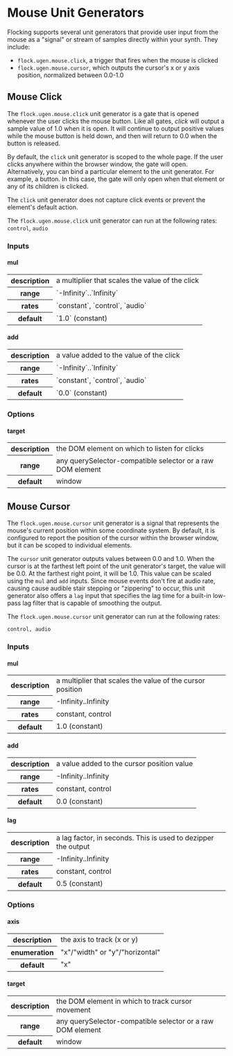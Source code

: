 # Mouse Unit Generators #

Flocking supports several unit generators that provide user input from the mouse as a "signal" or stream of samples directly within your synth. They include:

 * `flock.ugen.mouse.click`, a trigger that fires when the mouse is clicked
 * `flock.ugen.mouse.cursor`, which outputs the cursor's x or y axis position, normalized between 0.0-1.0

## Mouse Click ##

The `flock.ugen.mouse.click` unit generator is a gate that is opened whenever the user clicks the mouse button. Like all gates, _click_ will output a sample value of 1.0 when it is open. It will continue to output positive values while the mouse button is held down, and then will return to 0.0 when the button is released.

By default, the `click` unit generator is scoped to the whole page. If the user clicks anywhere within the browser window, the gate will open. Alternatively, you can bind a particular element to the unit generator. For example, a button. In this case, the gate will only open when that element or any of its children is clicked.

The `click` unit generator does not capture click events or prevent the element's default action.

The `flock.ugen.mouse.click` unit generator can run at the following rates:
`control`, `audio`

### Inputs ###
 
#### mul ####
<table>
    <tr>
        <th>description</th>
        <td>a multiplier that scales the value of the click</td>
    </tr>
    <tr>
        <th>range</th>
        <td>`-Infinity`..`Infinity`</td>
    </tr>
    <tr>
        <th>rates</th>
        <td>`constant`, `control`, `audio`</td>
    </tr>
    <tr>
        <th>default</th>
        <td>`1.0` (constant)</td>
    </tr>
</table>

#### add ####
<table>
    <tr>
        <th>description</th>
        <td>a value added to the value of the click</td>
    </tr>
    <tr>
        <th>range</th>
        <td>`-Infinity`..`Infinity`</td>
    </tr>
    <tr>
        <th>rates</th>
        <td>`constant`, `control`, `audio`</td>
    </tr>
    <tr>
        <th>default</th>
        <td>`0.0` (constant)</td>
    </tr>
</table>

### Options ###

#### target ####
<table>
    <tr>
        <th>description</th>
        <td>the DOM element on which to listen for clicks</td>
    </tr>
    <tr>
        <th>range</th>
        <td>any querySelector-compatible selector or a raw DOM element</td>
    </tr>
    <tr>
        <th>default</th>
        <td>window</td>
    </tr>
</table>

## Mouse Cursor ##

The `flock.ugen.mouse.cursor` unit generator is a signal that represents the mouse's current position within some coordinate system. By default, it is configured to report the position of the cursor within the browser window, but it can be scoped to individual elements.

The `cursor` unit generator outputs values between 0.0 and 1.0. When the cursor is at the farthest left point of the unit generator's target, the value will be 0.0. At the farthest right point, it will be 1.0. This value can be scaled using the `mul` and `add` inputs. Since mouse events don't fire at audio rate, causing cause audible stair stepping or "zippering" to occur, this unit generator also offers a `lag` input that specifies the lag time for a built-in low-pass lag filter that is capable of smoothing the output.

The `flock.ugen.mouse.cursor` unit generator can run at the following rates:

    control, audio

### Inputs ###

#### mul ####
<table>
    <tr>
        <th>description</th>
        <td>a multiplier that scales the value of the cursor position</td>
    </tr>
    <tr>
        <th>range</th>
        <td>-Infinity..Infinity</td>
    </tr>
    <tr>
        <th>rates</th>
        <td>constant, control</td>
    </tr>
    <tr>
        <th>default</th>
        <td>1.0 (constant)</td>
    </tr>
</table>

#### add ####
<table>
    <tr>
        <th>description</th>
        <td>a value added to the cursor position value</td>
    </tr>
    <tr>
        <th>range</th>
        <td>-Infinity..Infinity</td>
    </tr>
    <tr>
        <th>rates</th>
        <td>constant, control</td>
    </tr>
    <tr>
        <th>default</th>
        <td>0.0 (constant)</td>
    </tr>
</table>

#### lag ####
<table>
    <tr>
        <th>description</th>
        <td>a lag factor, in seconds. This is used to dezipper the output</td>
    </tr>
    <tr>
        <th>range</th>
        <td>-Infinity..Infinity</td>
    </tr>
    <tr>
        <th>rates</th>
        <td>constant, control</td>
    </tr>
    <tr>
        <th>default</th>
        <td>0.5 (constant)</td>
    </tr>
</table>

### Options ###

#### axis ####
<table>
    <tr>
        <th>description</th>
        <td>the axis to track (x or y)</td>
    </tr>
    <tr>
        <th>enumeration</th>
        <td>"x"/"width" or "y"/"horizontal"</td>
    </tr>
    <tr>
        <th>default</th>
        <td>"x"</td>
    </tr>
</table>

#### target ####
<table>
    <tr>
        <th>description</th>
        <td>the DOM element in which to track cursor movement</td>
    </tr>
    <tr>
        <th>range</th>
        <td>any querySelector-compatible selector or a raw DOM element</td>
    </tr>
    <tr>
        <th>default</th>
        <td>window</td>
    </tr>
</table>